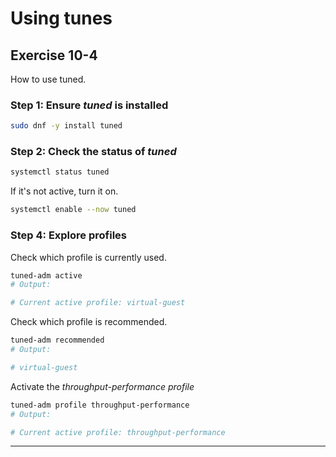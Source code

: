 # Using tunes
## Exercise 10-4
How to use tuned.

### Step 1: Ensure *tuned* is installed

```bash
sudo dnf -y install tuned
```

### Step 2: Check the status of *tuned*

```bash
systemctl status tuned
```

If it's not active, turn it on.

```bash
systemctl enable --now tuned
```

### Step 4: Explore profiles

Check which profile is currently used.

```bash
tuned-adm active
# Output: 

# Current active profile: virtual-guest
```

Check which profile is recommended.

```bash
tuned-adm recommended
# Output: 

# virtual-guest
```

Activate the *throughput-performance profile*

```bash
tuned-adm profile throughput-performance
# Output: 

# Current active profile: throughput-performance
```

---